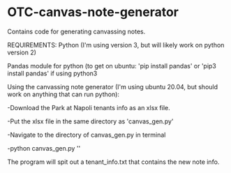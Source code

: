 # OTC-canvas-note-generator
Contains code for generating canvassing notes.

REQUIREMENTS:
Python (I'm using version 3, but will likely work on python version 2)

Pandas module for python (to get on ubuntu: 'pip install pandas' or 'pip3 install pandas' if using python3

Using the canvassing note generator (I'm using ubuntu 20.04, but should work on anything that can run python):

-Download the Park at Napoli tenants info as an xlsx file.

-Put the xlsx file in the same directory as 'canvas_gen.py'

-Navigate to the directory of canvas_gen.py in terminal

-python canvas_gen.py '<xlsx filename>'
  
The program will spit out a tenant_info.txt that contains the new note info.
